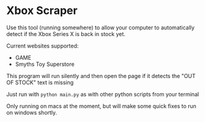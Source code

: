# Xbox Scraper

Use this tool (running somewhere) to allow your computer to automatically detect if the Xbox Series X is back in stock yet.

Current websites supported:
- GAME
- Smyths Toy Superstore

This program will run silently and then open the page if it detects the "OUT OF STOCK" text is missing

Just run with `python main.py` as with other python scripts from your terminal

Only running on macs at the moment, but will make some quick fixes to run on windows shortly.

